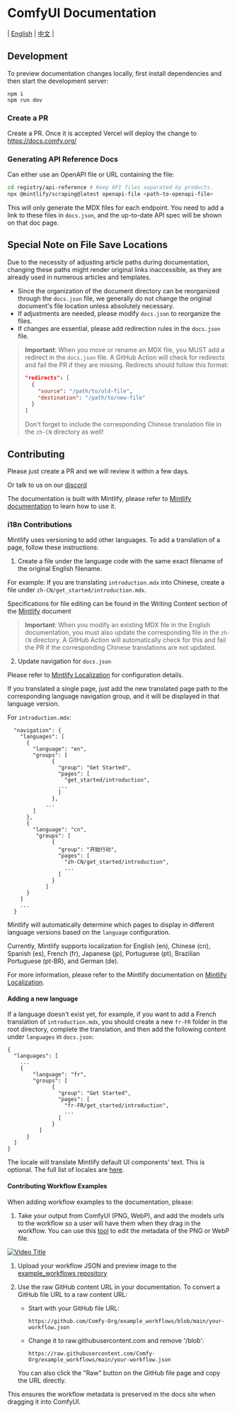 # ComfyUI Documentation
| [English](./README.md) | [中文](./README.zh-CN.md) |

## Development


To preview documentation changes locally, first install dependencies and then start the development server:

```
npm i
npm run dev
```

### Create a PR

Create a PR. Once it is accepted Vercel will deploy the change to https://docs.comfy.org/

### Generating API Reference Docs

Can either use an OpenAPI file or URL containing the file:

```bash
cd registry/api-reference # Keep API files separated by products.
npx @mintlify/scraping@latest openapi-file <path-to-openapi-file>
```

This will only generate the MDX files for each endpoint. You need to add a link to these files in `docs.json`, and the up-to-date API spec will be shown on that doc page.


## Special Note on File Save Locations

Due to the necessity of adjusting article paths during documentation, changing these paths might render original links inaccessible, as they are already used in numerous articles and templates.
- Since the organization of the document directory can be reorganized through the `docs.json` file, we generally do not change the original document's file location unless absolutely necessary.
- If adjustments are needed, please modify `docs.json` to reorganize the files.
- If changes are essential, please add redirection rules in the `docs.json` file.

> **Important**: When you move or rename an MDX file, you MUST add a redirect in the `docs.json` file. A GitHub Action will check for redirects and fail the PR if they are missing. Redirects should follow this format:
> ```json
> "redirects": [
>   {
>     "source": "/path/to/old-file",
>     "destination": "/path/to/new-file"
>   }
> ]
> ```
> Don't forget to include the corresponding Chinese translation file in the `zh-CN` directory as well!


## Contributing

Please just create a PR and we will review it within a few days.

Or talk to us on our [discord](https://discord.com/invite/comfyorg)

The documentation is built with Mintlify, please refer to [Mintlify documentation](https://mintlify.com/docs) to learn how to use it.

### i18n Contributions

Mintlify uses versioning to add other languages. To add a translation of a page, follow these instructions:

1. Create a file under the language code with the same exact filename of the original English filename.

For example: If you are translating `introduction.mdx` into Chinese, create a file under `zh-CN/get_started/introduction.mdx`. 

Specifications for file editing can be found in the Writing Content section of the [Mintlify](https://mintlify.com/docs/page) document

> **Important**: When you modify an existing MDX file in the English documentation, you must also update the corresponding file in the `zh-CN` directory. A GitHub Action will automatically check for this and fail the PR if the corresponding Chinese translations are not updated.

2. Update navigation for `docs.json`

Please refer to [Mintlify Localization](https://mintlify.com/docs/navigation/localization) for configuration details.

If you translated a single page, just add the new translated page path to the corresponding language navigation group, and it will be displayed in that language version.

For `introduction.mdx`:

```
  "navigation": {
    "languages": [
      {
        "language": "en",
        "groups": [
              {
                "group": "Get Started",
                "pages": [
                  "get_started/introduction",
                ...
                ]
              },
            ...
        ]
      },
      {
        "language": "cn",
         "groups": [
              {
                "group": "开始行动",
                "pages": [
                  "zh-CN/get_started/introduction",
                  ...
                ]
              }
            ]
      }
    ]
    ...
  }
```

Mintlify will automatically determine which pages to display in different language versions based on the `language` configuration.

Currently, Mintlify supports localization for English (en), Chinese (cn), Spanish (es), French (fr), Japanese (jp), Portuguese (pt), Brazilian Portuguese (pt-BR), and German (de).

For more information, please refer to the Mintlify documentation on [Mintlify Localization](https://mintlify.com/docs/navigation/localization).

#### Adding a new language

If a language doesn't exist yet, for example, if you want to add a French translation of `introduction.mdx`, you should create a new `fr-FR` folder in the root directory, complete the translation, and then add the following content under `languages` in `docs.json`:

```
{
  "languages": [
    ...
    {
        "language": "fr",
        "groups": [
              {
                "group": "Get Started",
                "pages": [
                  "fr-FR/get_started/introduction",
                  ...
                ]
              }
          ]
      }
  ]
}
```

The locale will translate Mintlify default UI components' text. This is optional. The full list of locales are [here](https://mintlify.com/docs/settings/global#param-locale).

#### Contributing Workflow Examples

When adding workflow examples to the documentation, please:

1. Take your output from ComfyUI (PNG, WebP), and add the models urls to the workflow so a user will have them when they drag in the workflow. You can use this [tool](https://comfyui-embeded-workflow-editor.vercel.app/) to edit the metadata of the PNG or WebP file.

[![Video Title](https://img.youtube.com/vi/_zYbP8w7G8A/0.jpg)](https://youtu.be/_zYbP8w7G8A)

1. Upload your workflow JSON and preview image to the [example_workflows repository](https://github.com/Comfy-Org/example_workflows)
1. Use the raw GitHub content URL in your documentation. To convert a GitHub file URL to a raw content URL:
   - Start with your GitHub file URL:
     ```
     https://github.com/Comfy-Org/example_workflows/blob/main/your-workflow.json
     ```
   - Change it to raw.githubusercontent.com and remove '/blob':
     ```
     https://raw.githubusercontent.com/Comfy-Org/example_workflows/main/your-workflow.json
     ```
   
   You can also click the "Raw" button on the GitHub file page and copy the URL directly.

This ensures the workflow metadata is preserved in the docs site when dragging it into ComfyUI.

